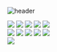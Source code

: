 ![header](https://capsule-render.vercel.app/api?type=blur&color=black&height=300&section=header&text=👽&fontSize=90)
<div style="margin: ; text-align: left;" "text-align: left;"> <img src="https://img.shields.io/badge/Javascript-F7DF1E?style=flat-square&logo=Javascript&logoColor=white">
      <img src="https://img.shields.io/badge/React-61DAFB?style=flat-square&logo=React&logoColor=white">
      <img src="https://img.shields.io/badge/Next.js-000000?style=flat-square&logo=Next.js&logoColor=white">
      <img src="https://img.shields.io/badge/HTML5-E34F26?style=flat-square&logo=HTML5&logoColor=white">
      <img src="https://img.shields.io/badge/CSS3-1572B6?style=flat-square&logo=CSS3&logoColor=white">
      <br/><img src="https://img.shields.io/badge/Tailwind CSS-06B6D4?style=flat-square&logo=Tailwind CSS&logoColor=white">
      <img src="https://img.shields.io/badge/Vercel-000000?style=flat-square&logo=Vercel&logoColor=white">
      <img src="https://img.shields.io/badge/Eslint-4B32C3?style=flat-square&logo=Eslint&logoColor=white">
      <img src="https://img.shields.io/badge/Prettier-F7B93E?style=flat-square&logo=Prettier&logoColor=white">
      <img src="https://img.shields.io/badge/Figma-F24E1E?style=flat-square&logo=Figma&logoColor=white">
      <br/><img src="https://img.shields.io/badge/Github-181717?style=flat-square&logo=Github&logoColor=white">
      </div>
</div>
